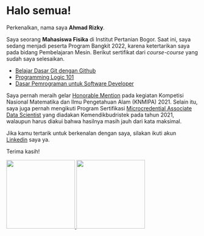 # Halo semua! 

Perkenalkan, nama saya **Ahmad Rizky**.

Saya seorang **Mahasiswa Fisika** di Institut Pertanian Bogor. Saat ini, saya sedang menjadi peserta Program Bangkit 2022, karena ketertarikan saya pada bidang Pembelajaran Mesin. Berikut sertifikat dari *course-course* yang sudah saya selesaikan.
* [Belajar Dasar Git dengan Github](https://drive.google.com/file/d/169tpd7dSbsJClx_H_qR5wO_uJV8zSvtQ/view?usp=sharing)
* [Programming Logic 101](https://drive.google.com/file/d/13xK55AX0Xv8VkWljWpCLls2-1eHksI9a/view?usp=sharing)
* [Dasar Pemrograman untuk Software Developer](https://drive.google.com/file/d/19YPbkHvzhzp3vrlH0u8pejZThSTjUIEQ/view?usp=sharing)

Saya pernah meraih gelar [Honorable Mention](https://drive.google.com/file/d/1PpgIUSVuKYuFPvse1weFGS1VCi5n8oIo/view?usp=sharing) pada kegiatan Kompetisi Nasional Matematika dan Ilmu Pengetahuan Alam (KNMIPA) 2021. Selain itu, saya juga pernah mengikuti Program Sertifikasi [Microcredential Associate Data Scientist](https://drive.google.com/file/d/1g1V7wpu8w_YRYIlDTqmNpCZCc7d25Z4w/view?usp=sharing) yang diadakan Kemendikbudristek pada tahun 2021, walaupun harus diakui bahwa hasilnya masih jauh dari kata maksimal.

Jika kamu tertarik untuk berkenalan dengan saya, silakan ikuti akun [Linkedin](https://www.linkedin.com/in/ahmdxrzky/) saya ya.

Terima kasih!

<p align="left">
<a href="https://github.com/gilangadhan">
  <img height="180em" src="https://github-readme-stats-eight-theta.vercel.app/api?username=ahmdxrzky&show_icons=true&theme=algolia&include_all_commits=true&count_private=true"/>
  <img height="180em" src="https://github-readme-stats-eight-theta.vercel.app/api/top-langs/?username=ahmdxrzky&layout=compact&langs_count=8&theme=algolia"/>
</a>
</p>
